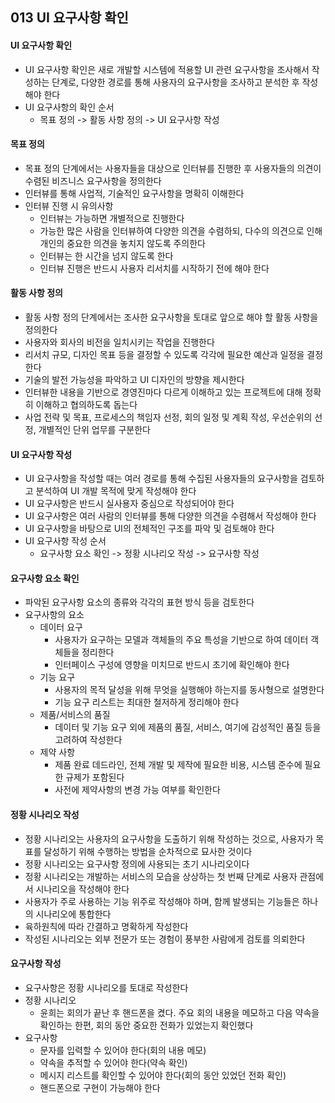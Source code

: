 ## 013 UI 요구사항 확인

#### UI 요구사항 확인

- UI 요구사항 확인은 새로 개발할 시스템에 적용할 UI 관련 요구사항을 조사해서 작성하는 단계로, 다양한 경로를 통해 사용자의 요구사항을 조사하고 분석한 후 작성해야 한다
- UI 요구사항의 확인 순서
  - 목표 정의 -> 활동 사항 정의 -> UI 요구사항 작성



#### 목표 정의

- 목표 정의 단계에서는 사용자들을 대상으로 인터뷰를 진행한 후 사용자들의 의견이 수렴된 비즈니스 요구사항을 정의한다
- 인터뷰를 통해 사업적, 기술적인 요구사항을 명확히 이해한다
- 인터뷰 진행 시 유의사항
  - 인터뷰는 가능하면 개별적으로 진행한다
  - 가능한 많은 사람을 인터뷰하여 다양한 의견을 수렴하되, 다수의 의견으로 인해 개인의 중요한 의견을 놓치지 않도록 주의한다
  - 인터뷰는 한 시간을 넘지 않도록 한다
  - 인터뷰 진행은 반드시 사용자 리서치를 시작하기 전에 해야 한다



#### 활동 사항 정의

- 활동 사항 정의 단계에서는 조사한 요구사항을 토대로 앞으로 해야 할 활동 사항을 정의한다
- 사용자와 회사의 비전을 일치시키는 작업을 진행한다
- 리서치 규모, 디자인 목표 등을 결정할 수 있도록 각각에 필요한 예산과 일정을 결정한다
- 기술의 발전 가능성을 파악하고 UI 디자인의 방향을 제시한다
- 인터뷰한 내용을 기반으로 경영진마다 다르게 이해하고 있는 프로젝트에 대해 정확히 이해하고 협의하도록 돕는다
- 사업 전략 및 목표, 프로세스의 책임자 선정, 회의 일정 및 계획 작성, 우선순위의 선정, 개별적인 단위 업무를 구분한다



#### UI 요구사항 작성

- UI 요구사항을 작성할 때는 여러 경로를 통해 수집된 사용자들의 요구사항을 검토하고 분석하여 UI 개발 목적에 맞게 작성해야 한다
- UI 요구사항은 반드시 실사용자 중심으로 작성되어야 한다
- UI 요구사항은 여러 사람의 인터뷰를 통해 다양한 의견을 수렴해서 작성해야 한다
- UI 요구사항을 바탕으로 UI의 전체적인 구조를 파악 및 검토해야 한다
- UI 요구사항 작성 순서
  - 요구사항 요소 확인 -> 정황 시나리오 작성 -> 요구사항 작성



#### 요구사항 요소 확인

- 파악된 요구사항 요소의 종류와 각각의 표현 방식 등을 검토한다
- 요구사항의 요소
  - 데이터 요구
    - 사용자가 요구하는 모델과 객체들의 주요 특성을 기반으로 하여 데이터 객체들을 정리한다
    - 인터페이스 구성에 영향을 미치므로 반드시 초기에 확인해야 한다
  - 기능 요구
    - 사용자의 목적 달성을 위해 무엇을 실행해야 하는지를 동사형으로 설명한다
    - 기능 요구 리스트는 최대한 철저하게 정리해야 한다
  - 제품/서비스의 품질
    - 데이터 및 기능 요구 외에 제품의 품질, 서비스, 여기에 감성적인 품질 등을 고려하여 작성한다
  - 제약 사항
    - 제품 완료 데드라인, 전체 개발 및 제작에 필요한 비용, 시스템 준수에 필요한 규제가 포함된다
    - 사전에 제약사항의 변경 가능 여부를 확인한다



#### 정황 시나리오 작성

- 정황 시나리오는 사용자의 요구사항을 도출하기 위해 작성하는 것으로, 사용자가 목표를 달성하기 위해 수행하는 방법을 순차적으로 묘사한 것이다
- 정황 시나리오는 요구사항 정의에 사용되는 초기 시나리오이다
- 정황 시나리오는 개발하는 서비스의 모습을 상상하는 첫 번째 단계로 사용자 관점에서 시나리오을 작성해야 한다
- 사용자가 주로 사용하는 기능 위주로 작성해야 하며, 함께 발생되는 기능들은 하나의 시나리오에 통합한다
- 육하원칙에 따라 간결하고 명확하게 작성한다
- 작성된 시나리오는 외부 전문가 또는 경험이 풍부한 사람에게 검토를 의뢰한다



#### 요구사항 작성

- 요구사항은 정황 시나리오를 토대로 작성한다
- 정황 시나리오
  - 윤희는 회의가 끝난 후 핸드폰을 켰다. 주요 회의 내용을 메모하고 다음 약속을 확인하는 한편, 회의 동안 중요한 전화가 있었는지 확인했다
- 요구사항
  - 문자를 입력할 수 있어야 한다(회의 내용 메모)
  - 약속을 추적할 수 있어야 한다(약속 확인)
  - 메시지 리스트를 확인할 수 있어야 한다(회의 동안 있었던 전화 확인)
  - 핸드폰으로 구현이 가능해야 한다